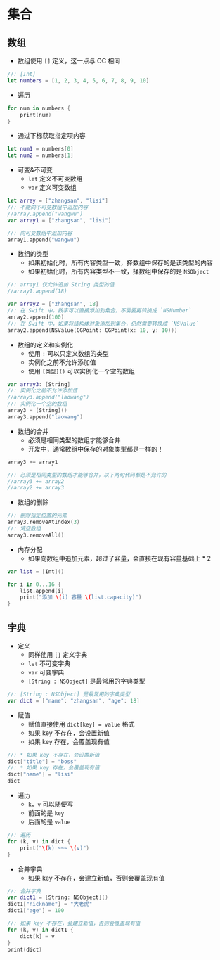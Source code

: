 # 集合

## 数组

* 数组使用 `[]` 定义，这一点与 OC 相同

```swift
//: [Int]
let numbers = [1, 2, 3, 4, 5, 6, 7, 8, 9, 10]
```

* 遍历

```swift
for num in numbers {
    print(num)
}
```

* 通过下标获取指定项内容

```swift
let num1 = numbers[0]
let num2 = numbers[1]
```

* 可变&不可变
    * `let` 定义不可变数组
    * `var` 定义可变数组

```swift
let array = ["zhangsan", "lisi"]
//: 不能向不可变数组中追加内容
//array.append("wangwu")
var array1 = ["zhangsan", "lisi"]

//: 向可变数组中追加内容
array1.append("wangwu")
```

* 数组的类型
    * 如果初始化时，所有内容类型一致，择数组中保存的是该类型的内容
    * 如果初始化时，所有内容类型不一致，择数组中保存的是 `NSObject`

```swift
//: array1 仅允许追加 String 类型的值
//array1.append(18)

var array2 = ["zhangsan", 18]
//: 在 Swift 中，数字可以直接添加到集合，不需要再转换成 `NSNumber`
array2.append(100)
//: 在 Swift 中，如果将结构体对象添加到集合，仍然需要转换成 `NSValue`
array2.append(NSValue(CGPoint: CGPoint(x: 10, y: 10)))
```

* 数组的定义和实例化
    * 使用 `:` 可以只定义数组的类型
    * 实例化之前不允许添加值
    * 使用 `[类型]()` 可以实例化一个空的数组

```swift
var array3: [String]
//: 实例化之前不允许添加值
//array3.append("laowang")
//: 实例化一个空的数组
array3 = [String]()
array3.append("laowang")
```

* 数组的合并
    * 必须是相同类型的数组才能够合并
    * 开发中，通常数组中保存的对象类型都是一样的！

```swift
array3 += array1

//: 必须是相同类型的数组才能够合并，以下两句代码都是不允许的
//array3 += array2
//array2 += array3
```

* 数组的删除

```swift
//: 删除指定位置的元素
array3.removeAtIndex(3)
//: 清空数组
array3.removeAll()
```

* 内存分配
    * 如果向数组中追加元素，超过了容量，会直接在现有容量基础上 * 2

```swift
var list = [Int]()

for i in 0...16 {
    list.append(i)
    print("添加 \(i) 容量 \(list.capacity)")
}
```

## 字典

* 定义
    * 同样使用 `[]` 定义字典
    * `let` 不可变字典
    * `var` 可变字典
    * `[String : NSObject]` 是最常用的字典类型

```swift
//: [String : NSObject] 是最常用的字典类型
var dict = ["name": "zhangsan", "age": 18]
```

* 赋值
    * 赋值直接使用 `dict[key] = value` 格式
    * 如果 key 不存在，会设置新值
    * 如果 key 存在，会覆盖现有值

```swift
//: * 如果 key 不存在，会设置新值
dict["title"] = "boss"
//: * 如果 key 存在，会覆盖现有值
dict["name"] = "lisi"
dict
```

* 遍历
    * `k`，`v` 可以随便写
    * 前面的是 `key`
    * 后面的是 `value`

```swift
//: 遍历
for (k, v) in dict {
    print("\(k) ~~~ \(v)")
}
```

* 合并字典
    * 如果 key 不存在，会建立新值，否则会覆盖现有值

```swift
//: 合并字典
var dict1 = [String: NSObject]()
dict1["nickname"] = "大老虎"
dict1["age"] = 100

//: 如果 key 不存在，会建立新值，否则会覆盖现有值
for (k, v) in dict1 {
    dict[k] = v
}
print(dict)
```
